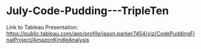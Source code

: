 # July-Code-Pudding---TripleTen
Link to Tableau Presentation: https://public.tableau.com/app/profile/jason.parker7454/viz/CodePuddingFinalProject/AmazonKindleAnalysis
